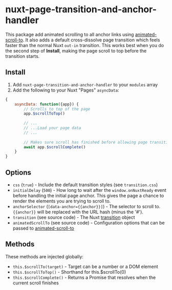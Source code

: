 # nuxt-page-transition-and-anchor-handler

This package add animated scrolling to all anchor links using [animated-scroll-to](https://github.com/Stanko/animated-scroll-to).  It also adds a default cross-dissolve page transition which feels faster than the normal Nuxt `out-in` transition.  This works best when you do the second step of **Install**, making the page scroll to top before the transition starts.

## Install

1. Add `nuxt-page-transition-and-anchor-handler` to your `modules` array
2. Add the following to your Nuxt "Pages" `asyncData`:
```js
{
	asyncData: function({app}) {
		// Scrolls to top of the page
		app.$scrollToTop() 
		
		// ... 
		// ...Load your page data
		// ...
		
		// Makes sure scroll has finished before allowing page transition to start
		await app.$scrollComplete() 
	}
}
```

## Options

- `css` (`true`) - Include the default transition styles (see `transition.css`)
- `initialDelay` (`500`) - How long to wait after the `window.onNuxtReady` event before handling the initial page anchor.  This gives the page a chance to render the elements you are trying to scroll to.
- `anchorSelector` (`[data-anchor={{anchor}}]`) - The selector to scroll to. `{{anchor}}` will be replaced with the URL hash (minus the '#').
- `transition` (see source code) - The Nuxt [transition](https://nuxtjs.org/api/configuration-transition) object
- `animatedScrollTo` (see source code) - Configuration options that can be passed to [animated-scroll-to](https://github.com/Stanko/animated-scroll-to)

## Methods

These methods are injected globally:

- `this.$scrollTo(target)` - Target can be a number or a DOM element
- `this.$scrollToTop()` - Shorthand for this.$scrollTo(0)
- `this.$scrollComplete()` - Returns a Promise that resolves when the current scroll finishes